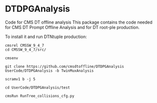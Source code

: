 # DTDPGAnalysis
Code for CMS DT offline analysis
This package contains the code needed for CMS DT Prompt Offline Analysis and for DT root-ple production.

To install it and run DTNtuple production:

```
cmsrel CMSSW_9_4_7
cd CMSSW_9_4_7/src/

cmsenv

git clone https://github.com/cmsdtoffline/DTDPGAnalysis UserCode/DTDPGAnalysis -b TwinMuxAnalysis

scramv1 b -j 5

cd UserCode/DTDPGAnalysis/test

cmsRun RunTree_collisions_cfg.py 

```

